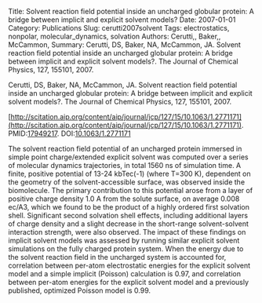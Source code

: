 Title: Solvent reaction field potential inside an uncharged globular protein: A bridge between implicit and explicit solvent models?
Date: 2007-01-01
Category: Publications
Slug: cerutti2007solvent
Tags: electrostatics, nonpolar, molecular_dynamics, solvation
Authors: Cerutti,, Baker,, McCammon,
Summary: Cerutti, DS, Baker, NA, McCammon, JA. Solvent reaction field potential inside an uncharged globular protein: A bridge between implicit and explicit solvent models?. The Journal of Chemical Physics, 127, 155101, 2007. 

Cerutti, DS, Baker, NA, McCammon, JA. Solvent reaction field potential inside an uncharged globular protein: A bridge between implicit and explicit solvent models?. The Journal of Chemical Physics, 127, 155101, 2007. 

[http://scitation.aip.org/content/aip/journal/jcp/127/15/10.1063/1.2771171](http://scitation.aip.org/content/aip/journal/jcp/127/15/10.1063/1.2771171). PMID:[17949217](http://www.ncbi.nlm.nih.gov/pubmed/17949217). DOI:[10.1063/1.2771171](http://dx.doi.org/10.1063/1.2771171)

The solvent reaction field potential of an uncharged protein immersed in simple point charge/extended explicit solvent was computed over a series of molecular dynamics trajectories, in total 1560 ns of simulation time. A finite, positive potential of 13-24 kbTec(-1) (where T=300 K), dependent on the geometry of the solvent-accessible surface, was observed inside the biomolecule. The primary contribution to this potential arose from a layer of positive charge density 1.0 A from the solute surface, on average 0.008 ec/A3, which we found to be the product of a highly ordered first solvation shell. Significant second solvation shell effects, including additional layers of charge density and a slight decrease in the short-range solvent-solvent interaction strength, were also observed. The impact of these findings on implicit solvent models was assessed by running similar explicit solvent simulations on the fully charged protein system. When the energy due to the solvent reaction field in the uncharged system is accounted for, correlation between per-atom electrostatic energies for the explicit solvent model and a simple implicit (Poisson) calculation is 0.97, and correlation between per-atom energies for the explicit solvent model and a previously published, optimized Poisson model is 0.99.
